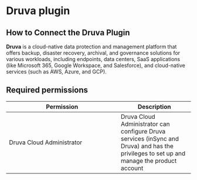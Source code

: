 # Druva plugin

## How to Connect the Druva Plugin

**Druva** is a cloud-native data protection and management platform that offers backup, disaster recovery, archival, and governance solutions for various workloads, including endpoints, data centers, SaaS applications (like Microsoft 365, Google Workspace, and Salesforce), and cloud-native services (such as AWS, Azure, and GCP).

## Required permissions <a href="#h_0bb427264a" id="h_0bb427264a"></a>

<table><thead><tr><th width="289">Permission</th><th>Description</th></tr></thead><tbody><tr><td>Druva Cloud Administrator</td><td>Druva Cloud Administrator can configure Druva services (inSync and Druva) and has the privileges to set up and manage the product account</td></tr></tbody></table>

